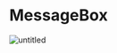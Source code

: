 # MessageBox

![untitled](https://user-images.githubusercontent.com/16051653/50383081-deea6680-06bd-11e9-8ba9-c8454d048aaf.gif)
